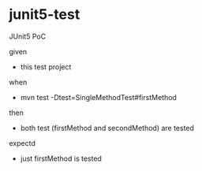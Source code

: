 # junit5-test
JUnit5 PoC

given
- this test project

when 
- mvn test -Dtest=SingleMethodTest#firstMethod

then
- both test (firstMethod and secondMethod) are tested

expectd
- just firstMethod is tested
